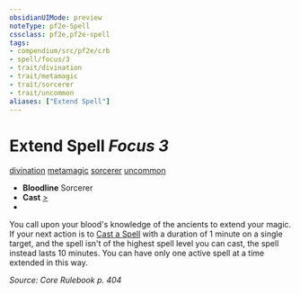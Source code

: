 ```yaml
---
obsidianUIMode: preview
noteType: pf2e-Spell
cssclass: pf2e,pf2e-spell
tags:
- compendium/src/pf2e/crb
- spell/focus/3
- trait/divination
- trait/metamagic
- trait/sorcerer
- trait/uncommon
aliases: ["Extend Spell"]
---
```

# Extend Spell *Focus 3*   
[divination](rules/traits/divination.md "Divination School Trait")  [metamagic](rules/traits/metamagic.md "Metamagic General Trait")  [sorcerer](rules/traits/sorcerer.md "Sorcerer Class Trait")  [uncommon](rules/traits/uncommon.md "Uncommon Rarity Trait")  

- **Bloodline** Sorcerer
- **Cast** [>](rules/core-rulebook/chapter-9-playing-the-game.md#Actions "Single Action") 
- 

You call upon your blood's knowledge of the ancients to extend your magic. If your next action is to [Cast a Spell](rules/actions/cast-a-spell.md) with a duration of 1 minute on a single target, and the spell isn't of the highest spell level you can cast, the spell instead lasts 10 minutes. You can have only one active spell at a time extended in this way.

*Source: Core Rulebook p. 404*
